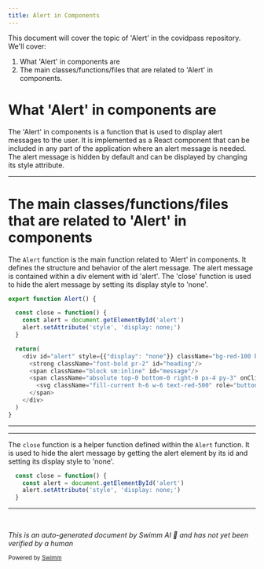 ```yaml
---
title: Alert in Components
---
```

This document will cover the topic of 'Alert' in the covidpass repository. We'll cover:

1. What 'Alert' in components are
2. The main classes/functions/files that are related to 'Alert' in components.

# What 'Alert' in components are

The 'Alert' in components is a function that is used to display alert messages to the user. It is implemented as a React component that can be included in any part of the application where an alert message is needed. The alert message is hidden by default and can be displayed by changing its style attribute.

<SwmSnippet path="/components/Alert.js" line="4">

---

# The main classes/functions/files that are related to 'Alert' in components

The `Alert` function is the main function related to 'Alert' in components. It defines the structure and behavior of the alert message. The alert message is contained within a div element with id 'alert'. The 'close' function is used to hide the alert message by setting its display style to 'none'.

```javascript
export function Alert() {

  const close = function() {
    const alert = document.getElementById('alert')
    alert.setAttribute('style', 'display: none;')
  }

  return(
    <div id="alert" style={{"display": "none"}} className="bg-red-100 border border-red-400 text-red-700 px-4 py-3 mt-5 rounded relative" role="alert">
      <strong className="font-bold pr-2" id="heading"/>
      <span className="block sm:inline" id="message"/>
      <span className="absolute top-0 bottom-0 right-0 px-4 py-3" onClick={close}>
        <svg className="fill-current h-6 w-6 text-red-500" role="button" xmlns="http://www.w3.org/2000/svg" viewBox="0 0 20 20"><title>Close</title><path d="M14.348 14.849a1.2 1.2 0 0 1-1.697 0L10 11.819l-2.651 3.029a1.2 1.2 0 1 1-1.697-1.697l2.758-3.15-2.759-3.152a1.2 1.2 0 1 1 1.697-1.697L10 8.183l2.651-3.031a1.2 1.2 0 1 1 1.697 1.697l-2.758 3.152 2.758 3.15a1.2 1.2 0 0 1 0 1.698z"/></svg>
      </span>
    </div>
  )
}
```

---

</SwmSnippet>

<SwmSnippet path="/components/Alert.js" line="6">

---

The `close` function is a helper function defined within the `Alert` function. It is used to hide the alert message by getting the alert element by its id and setting its display style to 'none'.

```javascript
  const close = function() {
    const alert = document.getElementById('alert')
    alert.setAttribute('style', 'display: none;')
  }
```

---

</SwmSnippet>

&nbsp;

*This is an auto-generated document by Swimm AI 🌊 and has not yet been verified by a human*

<SwmMeta version="3.0.0" repo-id="Z2l0aHViJTNBJTNBY292aWRwYXNzJTNBJTNBc2h1anV1dQ==" repo-name="covidpass"><sup>Powered by [Swimm](/)</sup></SwmMeta>
